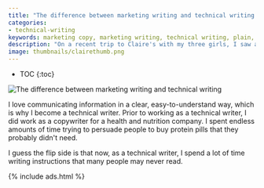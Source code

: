 ```yaml
---
title: "The difference between marketing writing and technical writing in one small sign"
categories:
- technical-writing
keywords: marketing copy, marketing writing, technical writing, plain, concise, clear, plain language
description: "On a recent trip to Claire's with my three girls, I saw a sign that captured the distinction between marketing writing and technical writing perfectly."
image: thumbnails/clairethumb.png
---
```


* TOC
{:toc}

<img src="{{site.media}}/clairessale.JPG" alt="The difference between marketing writing and technical writing" />

I love communicating information in a clear, easy-to-understand way, which is why I become a technical writer. Prior to working as a technical writer, I did work as a copywriter for a health and nutrition company. I spent endless amounts of time trying to persuade people to buy protein pills that they probably didn't need.

I guess the flip side is that now, as a technical writer, I spend a lot of time writing instructions that many people may never read.

{% include ads.html %}
